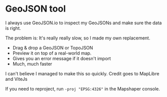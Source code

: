 # GeoJSON tool

I always use GeoJSON.io to inspect my GeoJSONs and make sure the data is right.

The problem is: It's really really slow, so I made my own replacement.

- Drag & drop a GeoJSON or TopoJSON
- Preview it on top of a real-world map.
- Gives you an error message if it doesn't import
- Much, much faster

I can't believe I managed to make this so quickly. Credit goes to MapLibre and ViteJs

If you need to reproject, run `-proj "EPSG:4326"` in the Mapshaper console.
